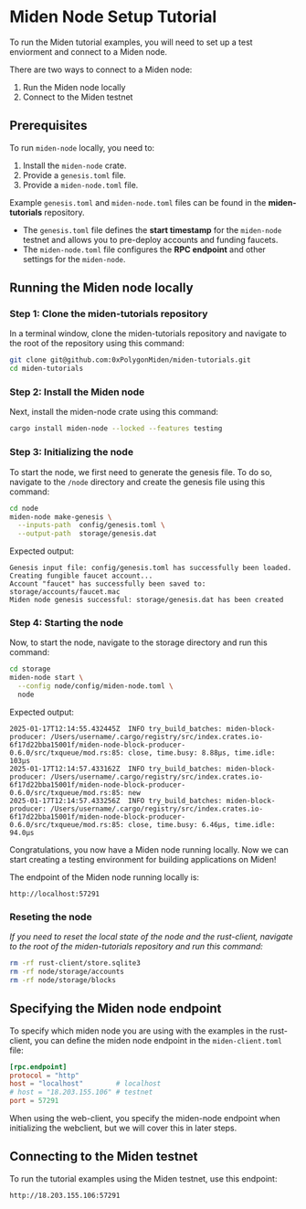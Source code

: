 # Miden Node Setup Tutorial

To run the Miden tutorial examples, you will need to set up a test enviorment and connect to a Miden node.

There are two ways to connect to a Miden node:
1) Run the Miden node locally
2) Connect to the Miden testnet

## Prerequisites

To run `miden-node` locally, you need to:  

1. Install the `miden-node` crate.  
2. Provide a `genesis.toml` file.  
3. Provide a `miden-node.toml` file.  

Example `genesis.toml` and `miden-node.toml` files can be found in the **miden-tutorials** repository.  

- The `genesis.toml` file defines the **start timestamp** for the `miden-node` testnet and allows you to pre-deploy accounts and funding faucets.  
- The `miden-node.toml` file configures the **RPC endpoint** and other settings for the `miden-node`.

## Running the Miden node locally

### Step 1: Clone the miden-tutorials repository
In a terminal window, clone the miden-tutorials repository and navigate to the root of the repository using this command:
```bash
git clone git@github.com:0xPolygonMiden/miden-tutorials.git
cd miden-tutorials
```

### Step 2: Install the Miden node
Next, install the miden-node crate using this command:
```bash
cargo install miden-node --locked --features testing
```

### Step 3: Initializing the node
To start the node, we first need to generate the genesis file. To do so, navigate to the `/node` directory and create the genesis file using this command:
```bash
cd node
miden-node make-genesis \
  --inputs-path  config/genesis.toml \
  --output-path  storage/genesis.dat
```

Expected output:
```
Genesis input file: config/genesis.toml has successfully been loaded.
Creating fungible faucet account...
Account "faucet" has successfully been saved to: storage/accounts/faucet.mac
Miden node genesis successful: storage/genesis.dat has been created
```

### Step 4: Starting the node
Now, to start the node, navigate to the storage directory and run this command:
```bash
cd storage
miden-node start \
  --config node/config/miden-node.toml \
  node
```

Expected output:
```
2025-01-17T12:14:55.432445Z  INFO try_build_batches: miden-block-producer: /Users/username/.cargo/registry/src/index.crates.io-6f17d22bba15001f/miden-node-block-producer-0.6.0/src/txqueue/mod.rs:85: close, time.busy: 8.88µs, time.idle: 103µs
2025-01-17T12:14:57.433162Z  INFO try_build_batches: miden-block-producer: /Users/username/.cargo/registry/src/index.crates.io-6f17d22bba15001f/miden-node-block-producer-0.6.0/src/txqueue/mod.rs:85: new
2025-01-17T12:14:57.433256Z  INFO try_build_batches: miden-block-producer: /Users/username/.cargo/registry/src/index.crates.io-6f17d22bba15001f/miden-node-block-producer-0.6.0/src/txqueue/mod.rs:85: close, time.busy: 6.46µs, time.idle: 94.0µs
```

Congratulations, you now have a Miden node running locally. Now we can start creating a testing environment for building applications on Miden!

The endpoint of the Miden node running locally is:
```
http://localhost:57291
```

### Reseting the node
*If you need to reset the local state of the node and the rust-client, navigate to the root of the miden-tutorials repository and run this command:*
```bash 
rm -rf rust-client/store.sqlite3 
rm -rf node/storage/accounts
rm -rf node/storage/blocks
```

## Specifying the Miden node endpoint 
To specify which miden node you are using with the examples in the rust-client, you can define the miden node endpoint in the `miden-client.toml` file:

```toml
[rpc.endpoint]
protocol = "http"
host = "localhost"        # localhost
# host = "18.203.155.106" # testnet
port = 57291
```

When using the web-client, you specify the miden-node endpoint when initializing the webclient, but we will cover this in later steps. 

## Connecting to the Miden testnet
To run the tutorial examples using the Miden testnet, use this endpoint:
```bash
http://18.203.155.106:57291
```
